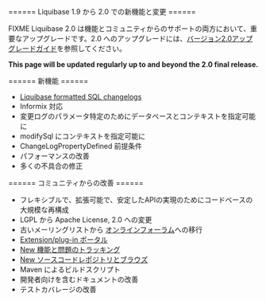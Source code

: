 ====== Liquibase 1.9 から 2.0 での新機能と変更 ======

FIXME Liquibase 2.0 は機能とコミュニティからのサポートの両方において、重要なアップグレードです。2.0 へのアップグレードには、[バージョン2.0アップグレードガイド](v2_upgrade)を参照してください。

**This page will be updated regularly up to and beyond the 2.0 final release.**

====== 新機能 ======
  * [Liquibase formatted SQL changelogs](http://blog.liquibase.org/2010/05/liquibase-formatted-sql.html)
  * Informix 対応
  * 変更ログのパラメータ特定のためにデータベースとコンテキストを指定可能に
  * modifySql にコンテキストを指定可能に
  * ChangeLogPropertyDefined 前提条件
  * パフォーマンスの改善
  * 多くの不具合の修正


====== コミュニティからの改善 ======
  * フレキシブルで、拡張可能で、安定したAPIの実現のためにコードベースの大規模な再構成
  * LGPL から Apache License, 2.0 への変更
  * 古いメーリングリストから [オンラインフォーラム](http://www.liquibase.org/forum)への移行
  * [Extension/plug-in ポータル](http://liquibase.org/extensions)
  * [New 機能と問題のトラッキング](http://liquibase.jira.com)
  * [New ソースコードレポジトリとブラウズ](http://liquibase.jira.com/source/browse/CORE)
  * Maven によるビルドスクリプト
  * 開発者向けを含むドキュメントの改善
  * テストカバレージの改善

